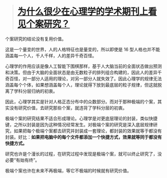 > # [为什么很少在心理学的学术期刊上看见个案研究？](https://www.zhihu.com/question/25873021)

个案研究的结论没有复用价值。

这是一个量变的世界，人的人格特征也是量变的，所以即使是 16 型人格也并不能涵盖每一个人，千人千样，人的差异千奇百怪。

心理学的作用应该是像人工智能下围棋那样，基于人大脑当前的全面状态做出预测和决策。但由于大脑的全面状态是由无数粒子的排列组合构建的，因此人的差异千奇百怪，对一部分人适用的理论，对另一部分人就失效了。因此心理学的规律无法涵盖每个个体，如果想涵盖每个人，理论就得下放到最底层的粒子规律，但这就脱离了学科分层归纳的初衷。

因此，心理学其实是针对人格正态分布中的众数部分。而对于那种极端的个案，其实没有研究价值，去研究那些个案，就违背了学科分层的初衷。

极端个案的研究结果不适合形成理论。心理学是对更底层理论的封装，类似快捷键，之所以封装是因为这种情况经常发生。对极端个案的研究是深入底层规律研究，如果把每个极端个案都去研究并封装成一套理论，都封装的效果就等于都没有封装。好比：**如果把电脑中的每个文件都添加一个快捷方式，效果就等同于都没有快捷方式。**

研究也许是个漫长的过程，在研究过程中发现是极端个案，就可以终止研究了，没必要“有始有终”。

极端个案也许在未来不再极端，等它不极端的时候就有研究价值。

